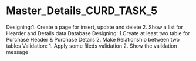 # Master_Details_CURD_TASK_5
 Designing:1: Create a page for insert, update and delete 2. Show a list for Hearder and Details data Database Designing: 1.Create  at least two table for Purchase Header & Purchase Details 2. Make Relationship between two tables Validation: 1. Apply some fileds validation 2. Show the validation message
